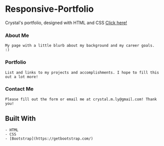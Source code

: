 # Responsive-Portfolio
Crystal's portfolio, designed with HTML and CSS
[Click here!](https://cml2377.github.io/Responsive-Portfolio/)

### About Me
```
My page with a little blurb about my background and my career goals. :) 

```
### Portfolio
```
List and links to my projects and accomplishments. I hope to fill this out a lot more!

```
### Contact Me
```
Please fill out the form or email me at crystal.m.ly@gmail.com! Thank you!

```
## Built With
```
- HTML
- CSS
- [Bootstrap](https://getbootstrap.com/)
```